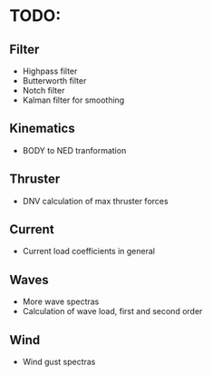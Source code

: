 # TODO:

## Filter

* Highpass filter
* Butterworth filter
* Notch filter
* Kalman filter for smoothing

## Kinematics

* BODY to NED tranformation

## Thruster

* DNV calculation of max thruster forces

## Current

* Current load coefficients in general

## Waves

* More wave spectras
* Calculation of wave load, first and second order

## Wind

* Wind gust spectras
